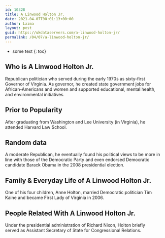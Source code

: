 ```yaml
---
id: 10328
title: A Linwood Holton Jr.
date: 2021-04-07T08:01:13+00:00
author: Laima
layout: post
guid: https://ukdataservers.com/a-linwood-holton-jr/
permalink: /04/07/a-linwood-holton-jr/
---
```


* some text
{: toc}


## Who is A Linwood Holton Jr.
                  
                  
                  
Republican politician who served during the early 1970s as sixty-first Governor of Virginia. As governor, he created state government jobs for African-Americans and women and supported educational, mental health, and environmental initiatives.
                  
              
            
              
            
                
                
                
## Prior to Popularity
                  
                  
                  
After graduating from Washington and Lee University (in Virginia), he attended Harvard Law School.
                  
              
            
              
            
                
                
                
## Random data
                  
                  
                  
A moderate Republican, he eventually found his political views to be more in line with those of the Democratic Party and even endorsed Democratic candidate Barack Obama in the 2008 presidential election.
                  
              
            
              
            
                
                
                
## Family & Everyday Life of A Linwood Holton Jr.
                  
                  
                  
One of his four children, Anne Holton, married Democratic politician Tim Kaine and became First Lady of Virginia in 2006.
                  
              
            
              
            
                
                
                
## People Related With A Linwood Holton Jr.
                  
                  
                  
Under the presidential administration of Richard Nixon, Holton briefly served as Assistant Secretary of State for Congressional Relations.
                  
              
            
              
            
                
              
            
              
              
            
            
              
            
          
          
          